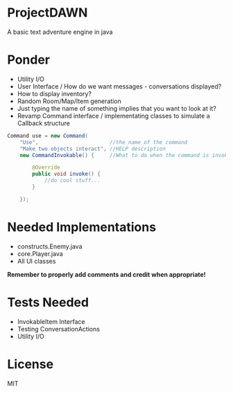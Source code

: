 ProjectDAWN
===========

A basic text adventure engine in java

Ponder
======

- Utility I/O
- User Interface / How do we want messages - conversations displayed?
- How to display inventory?
- Random Room/Map/Item generation
- Just typing the name of something implies that you want to look at it?
- Revamp Command interface / implementating classes to simulate a Callback structure

```java
Command use = new Command(
    "Use",                       //the name of the command
    "Make two objects interact", //HELP description
    new CommandInvokable() {     //What to do when the command is invoked

        @Override
        public void invoke() {
            //do cool stuff...
        }

    });
```

Needed Implementations
======================

- constructs.Enemy.java
- core.Player.java
- All UI classes

**Remember to properly add comments and credit when appropriate!**

Tests Needed
============

- InvokableItem Interface
- Testing ConversationActions
- Utility I/O

License
=======

MIT
